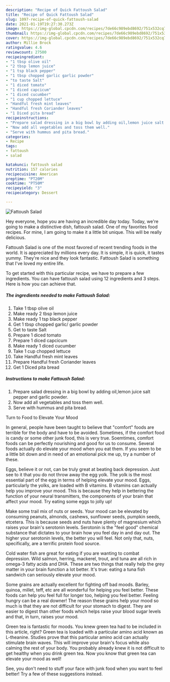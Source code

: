 ```yaml
---
description: "Recipe of Quick Fattoush Salad"
title: "Recipe of Quick Fattoush Salad"
slug: 1097-recipe-of-quick-fattoush-salad
date: 2021-01-19T19:27:30.273Z
image: https://img-global.cpcdn.com/recipes/7de66c989ebd8692/751x532cq70/fattoush-salad-recipe-main-photo.jpg
thumbnail: https://img-global.cpcdn.com/recipes/7de66c989ebd8692/751x532cq70/fattoush-salad-recipe-main-photo.jpg
cover: https://img-global.cpcdn.com/recipes/7de66c989ebd8692/751x532cq70/fattoush-salad-recipe-main-photo.jpg
author: Millie Brock
ratingvalue: 4.6
reviewcount: 27500
recipeingredient:
- "1 tbsp olive oil"
- "2 tbsp lemon juice"
- "1 tsp black pepper"
- "1 tbsp chopped garlic garlic powder"
- "to taste Salt"
- "1 diced tomato"
- "1 diced capcicum"
- "1 diced cucumber"
- "1 cup chopped lettuce"
- "Handful fresh mint leaves"
- "Handful fresh Coriander leaves"
- "1 Diced pita bread"
recipeinstructions:
- "Prepare salad dressing in a big bowl by adding oil,lemon juice salt pepper and garlic powder."
- "Now add all vegetables and toss them well."
- "Serve with hummus and pita bread."
categories:
- Recipe
tags:
- fattoush
- salad

katakunci: fattoush salad 
nutrition: 157 calories
recipecuisine: American
preptime: "PT20M"
cooktime: "PT50M"
recipeyield: "3"
recipecategory: Dessert

---
```



![Fattoush Salad](https://img-global.cpcdn.com/recipes/7de66c989ebd8692/751x532cq70/fattoush-salad-recipe-main-photo.jpg)

Hey everyone, hope you are having an incredible day today. Today, we're going to make a distinctive dish, fattoush salad. One of my favorites food recipes. For mine, I am going to make it a little bit unique. This will be really delicious.

Fattoush Salad is one of the most favored of recent trending foods in the world. It is appreciated by millions every day. It is simple, it is quick, it tastes yummy. They're nice and they look fantastic. Fattoush Salad is something that I've loved my entire life.




To get started with this particular recipe, we have to prepare a few ingredients. You can have fattoush salad using 12 ingredients and 3 steps. Here is how you can achieve that.

<!--inarticleads1-->

##### The ingredients needed to make Fattoush Salad:

1. Take 1 tbsp olive oil
1. Make ready 2 tbsp lemon juice
1. Make ready 1 tsp black pepper
1. Get 1 tbsp chopped garlic/ garlic powder
1. Get to taste Salt
1. Prepare 1 diced tomato
1. Prepare 1 diced capcicum
1. Make ready 1 diced cucumber
1. Take 1 cup chopped lettuce
1. Take Handful fresh mint leaves
1. Prepare Handful fresh Coriander leaves
1. Get 1 Diced pita bread




<!--inarticleads2-->

##### Instructions to make Fattoush Salad:

1. Prepare salad dressing in a big bowl by adding oil,lemon juice salt pepper and garlic powder.
1. Now add all vegetables and toss them well.
1. Serve with hummus and pita bread.




Turn to Food to Elevate Your Mood


In general, people have been taught to believe that "comfort" foods are terrible for the body and have to be avoided. Sometimes, if the comfort food is candy or some other junk food, this is very true. Soemtimes, comfort foods can be perfectly nourishing and good for us to consume. Several foods actually do elevate your mood when you eat them. If you seem to be a little bit down and in need of an emotional pick me up, try a number of these.

Eggs, believe it or not, can be truly great at beating back depression. Just see to it that you do not throw away the egg yolk. The yolk is the most essential part of the egg in terms of helping elevate your mood. Eggs, particularly the yolks, are loaded with B vitamins. B vitamins can actually help you improve your mood. This is because they help in bettering the function of your neural transmitters, the components of your brain that affect your mood. Try eating some eggs to jolly up!

Make some trail mix of nuts or seeds. Your mood can be elevated by consuming peanuts, almonds, cashews, sunflower seeds, pumpkin seeds, etcetera. This is because seeds and nuts have plenty of magnesium which raises your brain's serotonin levels. Serotonin is the "feel good" chemical substance that dictates to your brain how you feel day in and day out. The higher your serotonin levels, the better you will feel. Not only that, nuts, specifically, are a terrific protein food source.

Cold water fish are great for eating if you are wanting to combat depression. Wild salmon, herring, mackerel, trout, and tuna are all rich in omega-3 fatty acids and DHA. These are two things that really help the grey matter in your brain function a lot better. It's true: eating a tuna fish sandwich can seriously elevate your mood. 

Some grains are actually excellent for fighting off bad moods. Barley, quinoa, millet, teff, etc are all wonderful for helping you feel better. These foods can help you feel full for longer too, helping you feel better. Feeling hungry can be a real downer! The reason these grains help your mood so much is that they are not difficult for your stomach to digest. They are easier to digest than other foods which helps raise your blood sugar levels and that, in turn, raises your mood.

Green tea is fantastic for moods. You knew green tea had to be included in this article, right? Green tea is loaded with a particular amino acid known as L-theanine. Studies prove that this particular amino acid can actually stimulate brain waves. This will improve your brain's focus while also calming the rest of your body. You probably already knew it is not difficult to get healthy when you drink green tea. Now you know that green tea can elevate your mood as well!

See, you don't need to stuff your face with junk food when you want to feel better! Try  a few  of  these  suggestions  instead.

